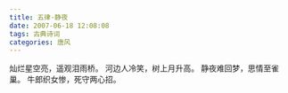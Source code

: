 ```yaml
---
title: 五律·静夜
date: 2007-06-18 12:08:08
tags: 古典诗词
categories: 唐风
---
```

灿烂星空亮，遥观泪雨桥。
河边人冷笑，树上月升高。
静夜难回梦，思情至雀巢。
牛郎织女惨，死守两心招。
